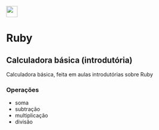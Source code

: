 <code><img height="30" src="https://user-images.githubusercontent.com/63116407/110850263-56e8db00-828e-11eb-925e-5ae8458be453.png"></code>
# Ruby
## Calculadora básica (introdutória)

Calculadora básica, feita em aulas introdutórias sobre Ruby
<br>
### Operações
<ul>
  <li> soma </li>
  <li> subtração </li>
  <li> multiplicação </li>
  <li> divisão </li>
</ul>
